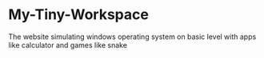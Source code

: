 # My-Tiny-Workspace
The website simulating windows operating system on basic level with apps like calculator and games like snake
